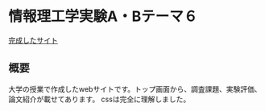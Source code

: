 # 情報理工学実験A・Bテーマ６
[完成したサイト](https://www.cc.kyoto-su.ac.jp/~g2253037/public_theme06/index.html)

## 概要
大学の授業で作成したwebサイトです。トップ画面から、調査課題、実験評価、論文紹介が載せてあります。
cssは完全に理解しました。